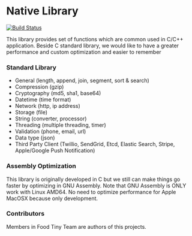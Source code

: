 # Native Library

[![Build Status](https://travis-ci.com/foodtiny/native.svg?token=p64HTBqDyw43Lh5iDLxP&branch=master)](https://travis-ci.com/foodtiny/native)

This library provides set of functions which are common used in C/C++ application.
Beside C standard library, we would like to have a greater performance and custom optimization and easier to remember

### Standard Library
- General (length, append, join, segment, sort & search)
- Compression (gzip)
- Cryptography (md5, sha1, base64)
- Datetime (time format)
- Network (http, ip address)
- Storage (file)
- String (converter, processor)
- Threading (multiple threading, timer)
- Validation (phone, email, url)
- Data type (json)
- Third Party Client (Twillio, SendGrid, Etcd, Elastic Search, Stripe, Apple/Google Push Notification)

### Assembly Optimization
This library is originally developed in C but we still can make things go faster by optimizing in GNU Assembly.
Note that GNU Assembly is ONLY work with Linux AMD64. No need to optimize performance for Apple MacOSX because only development.

### Contributors
Members in Food Tiny Team are authors of this projects.